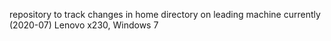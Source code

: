 repository to track changes in home directory on leading machine
currently (2020-07) Lenovo x230, Windows 7
